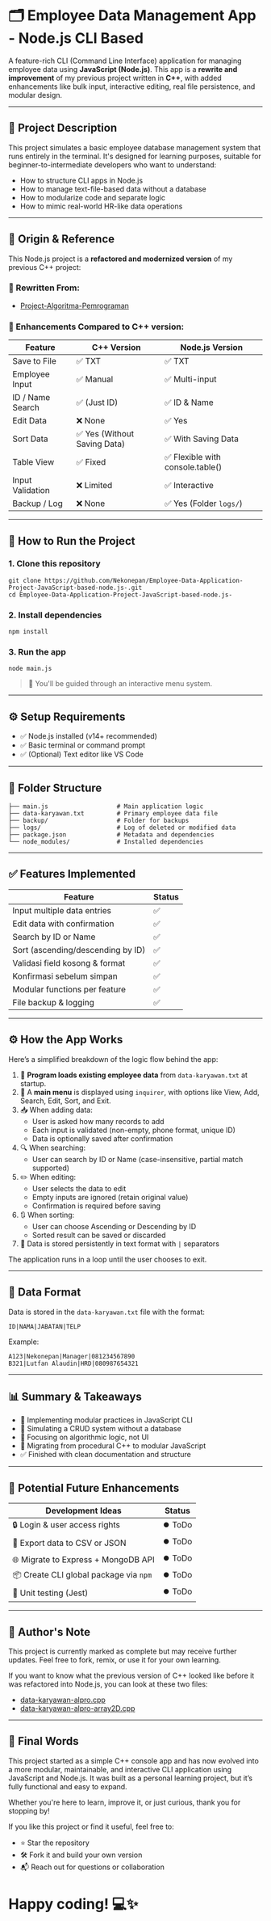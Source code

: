 # 🗂️ Employee Data Management App - Node.js CLI Based

A feature-rich CLI (Command Line Interface) application for managing employee data using **JavaScript (Node.js)**. This app is a **rewrite and improvement** of my previous project written in **C++**, with added enhancements like bulk input, interactive editing, real file persistence, and modular design.

---

## 📌 Project Description

This project simulates a basic employee database management system that runs entirely in the terminal. It's designed for learning purposes, suitable for beginner-to-intermediate developers who want to understand:

- How to structure CLI apps in Node.js
- How to manage text-file-based data without a database
- How to modularize code and separate logic
- How to mimic real-world HR-like data operations

---

## 🧬 Origin & Reference

This Node.js project is a **refactored and modernized version** of my previous C++ project:

### 🔁 Rewritten From:
- [Project-Algoritma-Pemrograman](https://github.com/Nekonepan/College/tree/main/C%2B%2B/Project-Algoritma-Pemrograman)

### 🎯 Enhancements Compared to C++ version:
| Feature                       | C++ Version                   | Node.js Version                  |
|-------------------------------|-------------------------------|----------------------------------|
| Save to File                  | ✅ TXT                       | ✅ TXT                           |
| Employee Input                | ✅ Manual                    | ✅ Multi-input                   |
| ID / Name Search              | ✅ (Just ID)                 | ✅ ID & Name                     |
| Edit Data                     | ❌ None                      | ✅ Yes                           |
| Sort Data                     | ✅ Yes (Without Saving Data) | ✅ With Saving Data              |
| Table View                    | ✅ Fixed                     | ✅ Flexible with console.table() |
| Input Validation              | ❌ Limited                   | ✅ Interactive                   |
| Backup / Log                  | ❌ None                      | ✅ Yes (Folder `logs/`)          |

---

## 🚀 How to Run the Project

### 1. **Clone this repository**
```
git clone https://github.com/Nekonepan/Employee-Data-Application-Project-JavaScript-based-node.js-.git
cd Employee-Data-Application-Project-JavaScript-based-node.js-
```
### 2. **Install dependencies**
```
npm install
```
### 3. **Run the app**
```
node main.js
```
> 📌 You'll be guided through an interactive menu system.
  
---

## ⚙️ Setup Requirements

- ✅ Node.js installed (v14+ recommended)
- ✅ Basic terminal or command prompt
- ✅ (Optional) Text editor like VS Code

---

## 📂 Folder Structure

```
├── main.js                   # Main application logic
├── data-karyawan.txt         # Primary employee data file
├── backup/                   # Folder for backups
├── logs/                     # Log of deleted or modified data
├── package.json              # Metadata and dependencies
└── node_modules/             # Installed dependencies
```

---

## ✅ Features Implemented

| Feature                           | Status   |
| ----------------------------------|----------|
| Input multiple data entries       | ✅      |
| Edit data with confirmation       | ✅      |
| Search by ID or Name              | ✅      |
| Sort (ascending/descending by ID) | ✅      |
| Validasi field kosong & format    | ✅      |
| Konfirmasi sebelum simpan         | ✅      |
| Modular functions per feature     | ✅      |
| File backup & logging             | ✅      |

---

## ⚙️ How the App Works

Here’s a simplified breakdown of the logic flow behind the app:

1. 📂 **Program loads existing employee data** from `data-karyawan.txt` at startup.
2. 📜 A **main menu** is displayed using `inquirer`, with options like View, Add, Search, Edit, Sort, and Exit.
3. 📥 When adding data:
   - User is asked how many records to add
   - Each input is validated (non-empty, phone format, unique ID)
   - Data is optionally saved after confirmation
4. 🔍 When searching:
   - User can search by ID or Name (case-insensitive, partial match supported)
5. ✏️ When editing:
   - User selects the data to edit
   - Empty inputs are ignored (retain original value)
   - Confirmation is required before saving
6. 🔃 When sorting:
   - User can choose Ascending or Descending by ID
   - Sorted result can be saved or discarded
7. 📁 Data is stored persistently in text format with `|` separators

The application runs in a loop until the user chooses to exit.

---

## 📝 Data Format

Data is stored in the `data-karyawan.txt` file with the format:
```
ID|NAMA|JABATAN|TELP
```

Example:
```
A123|Nekonepan|Manager|081234567890
B321|Lutfan Alaudin|HRD|080987654321
```

---

## 📊 Summary & Takeaways

- 🔧 Implementing modular practices in JavaScript CLI
- 💾 Simulating a CRUD system without a database
- 🧠 Focusing on algorithmic logic, not UI
- 🧰 Migrating from procedural C++ to modular JavaScript
- ✅ Finished with clean documentation and structure

---

## 🌱 Potential Future Enhancements

| Development Ideas                       | Status  |
|-----------------------------------------|---------|
| 🔒 Login & user access rights          | ⏺️ ToDo |
| 🧾 Export data to CSV or JSON          | ⏺️ ToDo |
| 🌐 Migrate to Express + MongoDB API    | ⏺️ ToDo |
| 📦 Create CLI global package via `npm` | ⏺️ ToDo |
| 🧪 Unit testing (Jest)                 | ⏺️ ToDo |

---

## 🙋 Author's Note

This project is currently marked as complete but may receive further updates.
Feel free to fork, remix, or use it for your own learning.

If you want to know what the previous version of C++ looked like before it was refactored into Node.js, you can look at these two files:
- [data-karyawan-alpro.cpp](https://github.com/Nekonepan/College/blob/main/C%2B%2B/Project-Algoritma-Pemrograman/Data-Karyawan/data-karyawan-alpro.cpp)
- [data-karyawan-alpro-array2D.cpp](https://github.com/Nekonepan/College/blob/main/C%2B%2B/Project-Algoritma-Pemrograman/Data-Karyawan-2D/data-karyawan-alpro-array2D.cpp)

---

## 🙏 Final Words

This project started as a simple C++ console app and has now evolved into a more modular, maintainable, and interactive CLI application using JavaScript and Node.js. It was built as a personal learning project, but it’s fully functional and easy to expand.

Whether you're here to learn, improve it, or just curious, thank you for stopping by!

If you like this project or find it useful, feel free to:

- ⭐ Star the repository
- 🛠️ Fork it and build your own version
- 📬 Reach out for questions or collaboration

# Happy coding! 💻✨
